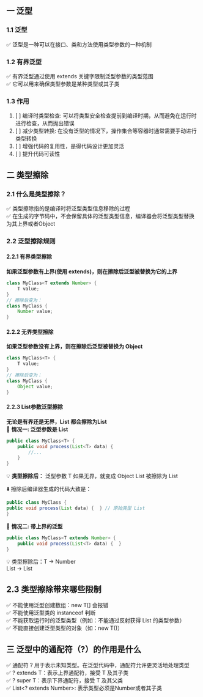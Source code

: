 ## 一 泛型
### 1.1 泛型
✅ 泛型是一种可以在接口、类和方法使用类型参数的一种机制  

### 1.2 有界泛型
✅ 有界泛型通过使用 extends 关键字限制泛型参数的类型范围  
✅ 它可以用来确保类型参数是某种类型或其子类  

### 1.3 作用
1. [ ] 编译时类型检查: 可以将类型安全检查提前到编译时期，从而避免在运行时进行检查，从而抛出错误
2. [ ] 减少类型转换: 在没有泛型的情况下，操作集合等容器时通常需要手动进行类型转换
3. [ ] 增强代码的复用性，是得代码设计更加灵活
4. [ ] 提升代码可读性


## 二 类型擦除
### 2.1 什么是类型擦除？
✅ 类型擦除指的是编译时将泛型类型信息移除的过程  
✅ 在生成的字节码中，不会保留具体的泛型类型信息，编译器会将泛型类型替换为其上界或者Object  

### 2.2 泛型擦除规则
#### 2.2.1 有界类型擦除
**如果泛型参数有上界(使用 extends)，则在擦除后泛型被替换为它的上界**  
```java
class MyClass<T extends Number> {
    T value;
}
// 擦除后变为：
class MyClass {
    Number value;
}
```

#### 2.2.2 无界类型擦除
**如果泛型参数没有上界，则在擦除后泛型被替换为 Object**  
```java
class MyClass<T> {
    T value;
}
// 擦除后变为：
class MyClass {
    Object value;
}
```

#### 2.2.3 List参数泛型擦除
**无论是有界还是无界，List<T> 都会擦除为List**  
🧩 **情况一: 泛型参数是 List<T>**

```java
public class MyClass<T> {
    public void process(List<T> data) {
        //... 
    }
}
```
💡 **类型擦除后：**
泛型参数 T 如果无界，就变成 Object
List<T> 被擦除为 List

⬇️ 擦除后编译器生成的代码大致是：
```java
public class MyClass {
public void process(List data) {  } // 原始类型 List
}
```

🧩 **情况二: 带上界的泛型**
```java
public class MyClass<T extends Number> {
    public void process(List<T> data) {  }
}
```
💡 类型擦除后：T -> Number  
List<T> -> List  

## 2.3 类型擦除带来哪些限制
✅ 不能使用泛型创建数组：new T[] 会报错  
✅ 不能使用泛型类的 instanceof 判断  
✅ 不能获取运行时的泛型类型（例如：不能通过反射获得 List<String> 的类型参数）   
✅ 不能直接创建泛型类型的对象（如：new T()）  


## 三 泛型中的通配符（?）的作用是什么
✅ 通配符 ? 用于表示未知类型。在泛型代码中，通配符允许更灵活地处理类型  
✅ ? extends T：表示上界通配符，接受 T 及其子类  
✅ ? super T：表示下界通配符，接受 T 及其父类  
✅ List<? extends Number>: 表示类型必须是Number或者其子类  